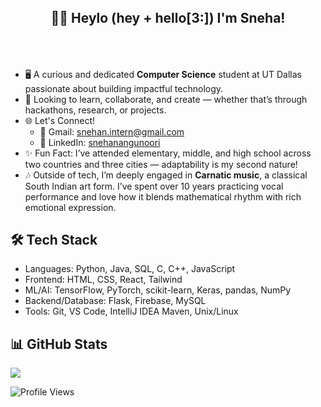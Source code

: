 ## <div align="center" style="padding: 10%;">👋🏾 Heylo (hey + hello[3:]) I'm **Sneha**!</div>
- 🖥️ A curious and dedicated **Computer Science** student at UT Dallas passionate about building impactful technology.
- 🚀 Looking to learn, collaborate, and create — whether that’s through hackathons, research, or projects.
- 🌐 Let's Connect!  
  - 📧 Gmail: [snehan.intern@gmail.com](mailto:snehan.intern@gmail.com)  
  - 💼 LinkedIn: [snehanangunoori](https://linkedin.com/in/snehanangunoori)  
- ✨ Fun Fact: I’ve attended elementary, middle, and high school across two countries and three cities — adaptability is my second nature!
- 🎶 Outside of tech, I’m deeply engaged in **Carnatic music**, a classical South Indian art form. I’ve spent over 10 years practicing vocal performance and love how it blends mathematical rhythm with rich emotional expression.


## 🛠️ Tech Stack  
- Languages: Python, Java, SQL,  C, C++, JavaScript
- Frontend: HTML, CSS, React, Tailwind  
- ML/AI: TensorFlow, PyTorch, scikit-learn, Keras, pandas, NumPy  
- Backend/Database: Flask, Firebase, MySQL  
- Tools: Git, VS Code, IntelliJ IDEA Maven, Unix/Linux

## 📊 GitHub Stats
![](https://github-readme-stats.vercel.app/api/top-langs/?username=snehanangunoori&theme=dark&hide_border=false&include_all_commits=true&count_private=false&layout=compact)

![Profile Views](https://komarev.com/ghpvc/?username=snehanangunoori)
